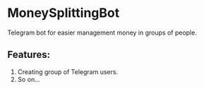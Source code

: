 # MoneySplittingBot

Telegram bot for easier management money in groups of people.

## Features:
1. Creating group of Telegram users.
2. So on...
